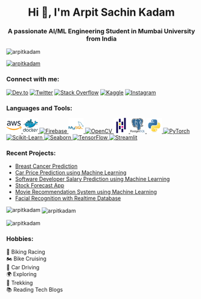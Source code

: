 <h1 align="center">Hi 👋, I'm Arpit Sachin Kadam</h1>
<h3 align="center">A passionate AI/ML Engineering Student in Mumbai University from India</h3>

<p align="left"> <img src="https://komarev.com/ghpvc/?username=arpitkadam&label=Profile%20views&color=0e75b6&style=flat" alt="arpitkadam" /> </p>

<p align="left"> <a href="https://github.com/ryo-ma/github-profile-trophy"><img src="https://github-profile-trophy.vercel.app/?username=arpitkadam" alt="arpitkadam" /></a> </p>

<h3 align="left">Connect with me:</h3>
<p align="left">
    <a href="https://dev.to/arpitkadam" target="_blank"><img src="https://raw.githubusercontent.com/rahuldkjain/github-profile-readme-generator/master/src/images/icons/Social/devto.svg" alt="Dev.to" height="30" width="40" /></a>
    <a href="https://twitter.com/arpitkadam5" target="_blank"><img src="https://raw.githubusercontent.com/rahuldkjain/github-profile-readme-generator/master/src/images/icons/Social/twitter.svg" alt="Twitter" height="30" width="40" /></a>
    <a href="https://stackoverflow.com/users/27898005/arpit-kadam" target="_blank"><img src="https://raw.githubusercontent.com/rahuldkjain/github-profile-readme-generator/master/src/images/icons/Social/stack-overflow.svg" alt="Stack Overflow" height="30" width="40" /></a>
    <a href="https://www.kaggle.com/arpitkadam" target="_blank"><img src="https://raw.githubusercontent.com/rahuldkjain/github-profile-readme-generator/master/src/images/icons/Social/kaggle.svg" alt="Kaggle" height="30" width="40" /></a>
    <a href="https://www.instagram.com/arpit__kadam/" target="_blank"><img src="https://raw.githubusercontent.com/rahuldkjain/github-profile-readme-generator/master/src/images/icons/Social/instagram.svg" alt="Instagram" height="30" width="40" /></a>
</p>

<h3 align="left">Languages and Tools:</h3>
<p align="left">
    <a href="https://aws.amazon.com" target="_blank" rel="noreferrer">
        <img src="https://raw.githubusercontent.com/devicons/devicon/master/icons/amazonwebservices/amazonwebservices-original-wordmark.svg" alt="AWS" title="Amazon Web Services" width="40" height="40"/>
    </a>
    <a href="https://www.docker.com/" target="_blank" rel="noreferrer">
        <img src="https://raw.githubusercontent.com/devicons/devicon/master/icons/docker/docker-original-wordmark.svg" alt="Docker" title="Docker" width="40" height="40"/>
    </a>
    <a href="https://firebase.google.com/" target="_blank" rel="noreferrer">
        <img src="https://www.vectorlogo.zone/logos/firebase/firebase-icon.svg" alt="Firebase" title="Firebase" width="40" height="40"/>
    </a>
    <a href="https://www.mysql.com/" target="_blank" rel="noreferrer">
        <img src="https://raw.githubusercontent.com/devicons/devicon/master/icons/mysql/mysql-original-wordmark.svg" alt="MySQL" title="MySQL" width="40" height="40"/>
    </a>
    <a href="https://opencv.org/" target="_blank" rel="noreferrer">
        <img src="https://www.vectorlogo.zone/logos/opencv/opencv-icon.svg" alt="OpenCV" title="OpenCV" width="40" height="40"/>
    </a>
    <a href="https://pandas.pydata.org/" target="_blank" rel="noreferrer">
        <img src="https://raw.githubusercontent.com/devicons/devicon/2ae2a900d2f041da66e950e4d48052658d850630/icons/pandas/pandas-original.svg" alt="Pandas" title="Pandas" width="40" height="40"/>
    </a>
    <a href="https://www.postgresql.org" target="_blank" rel="noreferrer">
        <img src="https://raw.githubusercontent.com/devicons/devicon/master/icons/postgresql/postgresql-original-wordmark.svg" alt="PostgreSQL" title="PostgreSQL" width="40" height="40"/>
    </a>
    <a href="https://www.python.org" target="_blank" rel="noreferrer">
        <img src="https://raw.githubusercontent.com/devicons/devicon/master/icons/python/python-original.svg" alt="Python" title="Python" width="40" height="40"/>
    </a>
    <a href="https://pytorch.org/" target="_blank" rel="noreferrer">
        <img src="https://www.vectorlogo.zone/logos/pytorch/pytorch-icon.svg" alt="PyTorch" title="PyTorch" width="40" height="40"/>
    </a>
    <a href="https://scikit-learn.org/" target="_blank" rel="noreferrer">
        <img src="https://upload.wikimedia.org/wikipedia/commons/0/05/Scikit_learn_logo_small.svg" alt="Scikit-Learn" title="Scikit-Learn" width="40" height="40"/>
    </a>
    <a href="https://seaborn.pydata.org/" target="_blank" rel="noreferrer">
        <img src="https://seaborn.pydata.org/_images/logo-mark-lightbg.svg" alt="Seaborn" title="Seaborn" width="40" height="40"/>
    </a>
    <a href="https://www.tensorflow.org" target="_blank" rel="noreferrer">
        <img src="https://www.vectorlogo.zone/logos/tensorflow/tensorflow-icon.svg" alt="TensorFlow" title="TensorFlow" width="40" height="40"/>
    </a>
    <a href="https://streamlit.io/" target="_blank" rel="noreferrer">
        <img src="https://streamlit.io/images/brand/streamlit-logo-secondary-colormark-darktext.png" alt="Streamlit" title="Streamlit" width="40" height="40"/>
    </a>
</p>

<h3 align="left">Recent Projects:</h3>
<ul>
    <li><a href="https://breast-cancer-prediction-using-different.onrender.com" target="_blank">Breast Cancer Prediction</a></li>
    <li><a href="https://car-price-prediction-using-machine.onrender.com" target="_blank">Car Price Prediction using Machine Learning</a></li>
    <li><a href="https://software-developer-salary-prediction.onrender.com" target="_blank">Software Developer Salary Prediction using Machine Learning</a></li>
    <li><a href="https://stock-forecast-app-9zg7.onrender.com/" target="_blank">Stock Forecast App</a></li>
    <li><a href="https://movie-recommendation-system-using-36ih.onrender.com/" target="_blank">Movie Recommendation System using Machine Learning</a></li>
    <li><a href="https://github.com/ArpitKadam/Facial-Recognition-with-Realtime-Database" target="_blank">Facial Recognition with Realtime Database</a></li>
</ul>

<p><img align="left" src="https://github-readme-stats.vercel.app/api/top-langs?username=arpitkadam&show_icons=true&locale=en&layout=compact" alt="arpitkadam" /></p>

<p>&nbsp;<img align="center" src="https://github-readme-stats.vercel.app/api?username=arpitkadam&show_icons=true&locale=en" alt="arpitkadam" /></p>

<p><img align="center" src="https://github-readme-streak-stats.herokuapp.com/?user=arpitkadam&" alt="arpitkadam" /></p>

<h3 align="left">Hobbies:</h3>
<p align="left">
    🚴 Biking Racing <br />
    🏍️ Bike Cruising <br />
    🚗 Car Driving <br />
    🌍 Exploring <br />
    🥾 Trekking <br />
    📚 Reading Tech Blogs <br />
</p>
